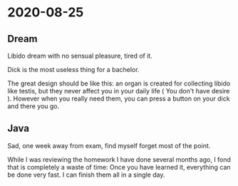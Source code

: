 # 2020-08-25
## Dream

Libido dream with no sensual pleasure, tired of it.

Dick is the most useless thing for a bachelor. 

The great design should be like this: an organ is created for collecting libido like testis, but they never affect you in your daily life ( You don't have desire ). However when you really need them, you can press a button on your dick and there you go.

## Java

Sad, one week away from exam, find myself forget most of the point.

While I was reviewing the homework I have done several months ago, I fond that is completely a waste of time: Once you have learned it, everything can be done very fast. I can finish them all in a single day.

